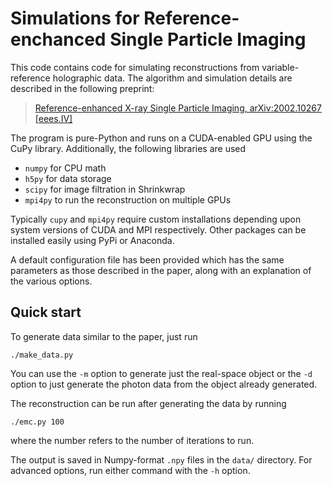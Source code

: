 # Simulations for Reference-enchanced Single Particle Imaging

This code contains code for simulating reconstructions from variable-reference holographic data. The algorithm and simulation details are described in the following preprint:
> [Reference-enhanced X-ray Single Particle Imaging, arXiv:2002.10267 [eees.IV]](https://arxiv.org/abs/2002.10267)

The program is pure-Python and runs on a CUDA-enabled GPU using the CuPy library. Additionally, the following libraries are used 
 - `numpy` for CPU math
 - `h5py` for data storage
 - `scipy` for image filtration in Shrinkwrap
 - `mpi4py` to run the reconstruction on multiple GPUs

Typically `cupy` and `mpi4py` require custom installations depending upon system versions of CUDA and MPI respectively. Other packages can be installed easily using PyPi or Anaconda.

A default configuration file has been provided which has the same parameters as those described in the paper, along with an explanation of the various options.

## Quick start
To generate data similar to the paper, just run
```
./make_data.py
```
You can use the `-m` option to generate just the real-space object or the `-d` option to just generate the photon data from the object already generated.

The reconstruction can be run after generating the data by running
```
./emc.py 100
```
where the number refers to the number of iterations to run.

The output is saved in Numpy-format `.npy` files in the `data/` directory. For advanced options, run either command with the `-h` option.

